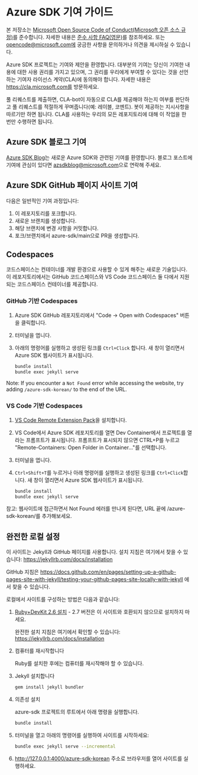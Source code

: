 # Azure SDK 기여 가이드

본 저장소는 [Microsoft Open Source Code of Conduct(Microsoft 오픈 소스 규정)](https://opensource.microsoft.com/codeofconduct/)를 준수합니다.
자세한 내용은 [준수 사항 FAQ(영문)](https://opensource.microsoft.com/codeofconduct/faq/)를 참조하세요.
또는 opencode@microsoft.com에 궁금한 사항을 문의하거나 의견을 제시하실 수 있습니다.

Azure SDK 프로젝트는 기여와 제안을 환영합니다. 대부분의 기여는 당신이 기여한 내용에 대한 사용 권리를 가지고 있으며, 그 권리를 우리에게 부여할 수 있다는 것을 선언하는 기여자 라이선스 계약(CLA)에 동의해야 합니다. 자세한 내용은 https://cla.microsoft.com를 방문하세요.

풀 리퀘스트를 제출하면, CLA-bot이 자동으로 CLA를 제공해야 하는지 여부를 판단하고 풀 리퀘스트를 적절하게 꾸며줍니다(예: 레이블, 코멘트). 봇이 제공하는 지시사항을 따르기만 하면 됩니다. CLA를 사용하는 우리의 모든 레포지토리에 대해 이 작업을 한 번만 수행하면 됩니다.

## Azure SDK 블로그 기여

[Azure SDK Blog](https://aka.ms/azsdk/blog)는 새로운 Azure SDK와 관련된 기여를 환영합니다. 블로그 포스트에 기여에 관심이 있다면 [azsdkblog@microsoft.com](mailto:azsdkblog@microsoft.com)으로 연락해 주세요.

## Azure SDK GitHub 페이지 사이트 기여

다음은 일반적인 기여 과정입니다:

1. 이 레포지토리를 포크합니다.
1. 새로운 브랜치를 생성합니다.
1. 해당 브랜치에 변경 사항을 커밋합니다.
1. 포크/브랜치에서 azure-sdk/main으로 PR을 생성합니다.

## Codespaces

코드스페이스는 컨테이너를 개발 환경으로 사용할 수 있게 해주는 새로운 기술입니다. 이 레포지토리에서는 GitHub 코드스페이스와 VS Code 코드스페이스 둘 다에서 지원되는 코드스페이스 컨테이너를 제공합니다.

### GitHub 기반 Codespaces

1. Azure SDK GitHub 레포지토리에서 "Code -> Open with Codespaces" 버튼을 클릭합니다.
1. 터미널을 엽니다.
1. 아래의 명령어를 실행하고 생성된 링크를 `Ctrl+Click` 합니다. 새 창이 열리면서 Azure SDK 웹사이트가 표시됩니다.

    ```bash
    bundle install
    bundle exec jekyll serve
    ```
Note: If you encounter a `Not Found` error while accessing the website, try adding `/azure-sdk-korean/` to the end of the URL.

### VS Code 기반 Codespaces

1. [VS Code Remote Extension Pack](https://marketplace.visualstudio.com/items?itemName=ms-vscode-remote.vscode-remote-extensionpack)을 설치합니다.
2. VS Code에서 Azure SDK 레포지토리를 열면 Dev Container에서 프로젝트를 열라는 프롬프트가 표시됩니다. 프롬프트가 표시되지 않으면 CTRL+P를 누르고 "Remote-Containers: Open Folder in Container..."를 선택합니다.
3. 터미널을 엽니다.
4. `Ctrl+Shift+T`를 누르거나 아래 명령어를 실행하고 생성된 링크를 `Ctrl+Click`합니다. 새 창이 열리면서 Azure SDK 웹사이트가 표시됩니다.

    ```bash
    bundle install
    bundle exec jekyll serve
    ```
참고: 웹사이트에 접근하면서 Not Found 에러를 만나게 된다면, URL 끝에 /azure-sdk-korean/를 추가해보세요.

## 완전한 로컬 설정

이 사이트는 Jekyll과 GitHub 페이지를 사용합니다. 설치 지침은 여기에서 찾을 수 있습니다: https://jekyllrb.com/docs/installation

GitHub 지침은 https://docs.github.com/en/pages/setting-up-a-github-pages-site-with-jekyll/testing-your-github-pages-site-locally-with-jekyll 에서 찾을 수 있습니다.

로컬에서 사이트를 구성하는 방법은 다음과 같습니다:

1. [Ruby+DevKit 2.6 설치](https://rubyinstaller.org/downloads/) - 2.7 버전은 이 사이트와 호환되지 않으므로 설치하지 마세요.

    완전한 설치 지침은 여기에서 확인할 수 있습니다: https://jekyllrb.com/docs/installation

1. 컴퓨터를 재시작합니다

    Ruby를 설치한 후에는 컴퓨터를 재시작해야 할 수 있습니다.

1. Jekyll 설치합니다

    ```bash
    gem install jekyll bundler
    ```

1. 의존성 설치

    azure-sdk 프로젝트의 루트에서 아래 명령을 실행합니다.

    ```bash
    bundle install
    ```

1. 터미널을 열고 아래의 명령어를 실행하여 사이트를 시작하세요:

    ```bash
    bundle exec jekyll serve --incremental
    ```

1. http://127.0.0.1:4000/azure-sdk-korean 주소로 브라우저를 열어 사이트를 실행하세요.
